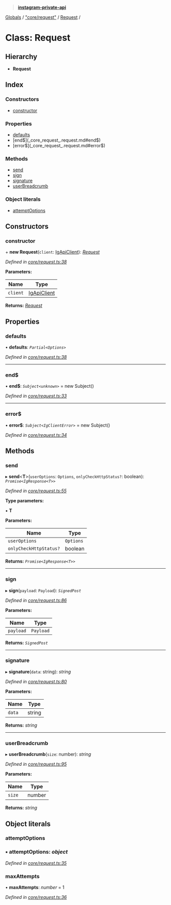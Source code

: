 > **[instagram-private-api](../README.md)**

[Globals](../README.md) / ["core/request"](../modules/_core_request_.md) / [Request](_core_request_.request.md) /

# Class: Request

## Hierarchy

* **Request**

## Index

### Constructors

* [constructor](_core_request_.request.md#constructor)

### Properties

* [defaults](_core_request_.request.md#defaults)
* [end$](_core_request_.request.md#end$)
* [error$](_core_request_.request.md#error$)

### Methods

* [send](_core_request_.request.md#send)
* [sign](_core_request_.request.md#sign)
* [signature](_core_request_.request.md#signature)
* [userBreadcrumb](_core_request_.request.md#userbreadcrumb)

### Object literals

* [attemptOptions](_core_request_.request.md#attemptoptions)

## Constructors

###  constructor

\+ **new Request**(`client`: [IgApiClient](_core_client_.igapiclient.md)): *[Request](_core_request_.request.md)*

*Defined in [core/request.ts:38](https://github.com/dilame/instagram-private-api/blob/173bc62/src/core/request.ts#L38)*

**Parameters:**

Name | Type |
------ | ------ |
`client` | [IgApiClient](_core_client_.igapiclient.md) |

**Returns:** *[Request](_core_request_.request.md)*

## Properties

###  defaults

• **defaults**: *`Partial<Options>`*

*Defined in [core/request.ts:38](https://github.com/dilame/instagram-private-api/blob/173bc62/src/core/request.ts#L38)*

___

###  end$

• **end$**: *`Subject<unknown>`* =  new Subject()

*Defined in [core/request.ts:33](https://github.com/dilame/instagram-private-api/blob/173bc62/src/core/request.ts#L33)*

___

###  error$

• **error$**: *`Subject<IgClientError>`* =  new Subject<IgClientError>()

*Defined in [core/request.ts:34](https://github.com/dilame/instagram-private-api/blob/173bc62/src/core/request.ts#L34)*

## Methods

###  send

▸ **send**<**T**>(`userOptions`: `Options`, `onlyCheckHttpStatus?`: boolean): *`Promise<IgResponse<T>>`*

*Defined in [core/request.ts:55](https://github.com/dilame/instagram-private-api/blob/173bc62/src/core/request.ts#L55)*

**Type parameters:**

▪ **T**

**Parameters:**

Name | Type |
------ | ------ |
`userOptions` | `Options` |
`onlyCheckHttpStatus?` | boolean |

**Returns:** *`Promise<IgResponse<T>>`*

___

###  sign

▸ **sign**(`payload`: `Payload`): *`SignedPost`*

*Defined in [core/request.ts:86](https://github.com/dilame/instagram-private-api/blob/173bc62/src/core/request.ts#L86)*

**Parameters:**

Name | Type |
------ | ------ |
`payload` | `Payload` |

**Returns:** *`SignedPost`*

___

###  signature

▸ **signature**(`data`: string): *string*

*Defined in [core/request.ts:80](https://github.com/dilame/instagram-private-api/blob/173bc62/src/core/request.ts#L80)*

**Parameters:**

Name | Type |
------ | ------ |
`data` | string |

**Returns:** *string*

___

###  userBreadcrumb

▸ **userBreadcrumb**(`size`: number): *string*

*Defined in [core/request.ts:95](https://github.com/dilame/instagram-private-api/blob/173bc62/src/core/request.ts#L95)*

**Parameters:**

Name | Type |
------ | ------ |
`size` | number |

**Returns:** *string*

## Object literals

###  attemptOptions

### ▪ **attemptOptions**: *object*

*Defined in [core/request.ts:35](https://github.com/dilame/instagram-private-api/blob/173bc62/src/core/request.ts#L35)*

###  maxAttempts

• **maxAttempts**: *number* = 1

*Defined in [core/request.ts:36](https://github.com/dilame/instagram-private-api/blob/173bc62/src/core/request.ts#L36)*